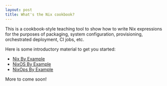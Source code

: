 ```yaml
---
layout: post
title: What's the Nix cookbook?
---
```


This is a cookbook-style teaching tool to show how to write Nix expressions
for the purposes of packaging, system configuration, provisioning,
orchestrated deployment, CI jobs, etc.

Here is some introductory material to get you started:

* [Nix By Example](/nix-cookbook/nix-by-example/)
* [NixOS By Example](/nix-cookbook/nixos-by-example/)
* [NixOps By Example](/nix-cookbook/nixops-by-example/)

More to come soon!
